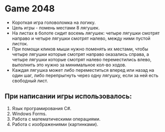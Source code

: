 # Game 2048

* Короткая игра головоломка на логику.
* Цель игры - помень местами 8 лягушек.
* На листах в болоте сидит восемь лягушек: четыре лягушки смотрят направо и четыре лягушки смотрят налево, между ними пустой листок.
* При помощи кликов мыши нужно поменять их местами, чтобы четыре лягушки которые смотрят направо оказались справа, а четыре лягушки которые смотрят налево переместились влево, выполнить это нужно за минимальное кол-во ходов.
* Каждая лягушка может либо переместиться вперед или назад на один шаг, либо перепрыгнуть через одну лягушку, если за ней есть свободный лист.

## При написании игры использовалось:
1. Язык програмирования C#.
2. Windows Forms.
3. Работа с математическими операциями.
4. Работа с изображениями (картинками).

